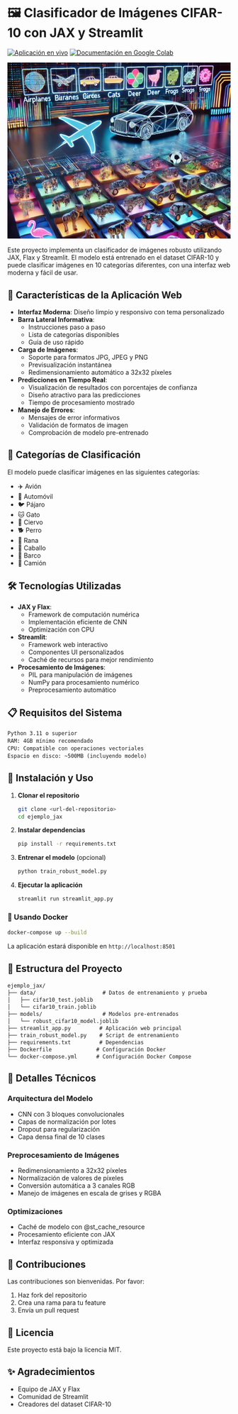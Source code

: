 # 🖼️ Clasificador de Imágenes CIFAR-10 con JAX y Streamlit

[![Aplicación en vivo](https://static.streamlit.io/badges/streamlit_badge_black_white.svg)](https://cifar-10-clasificador.streamlit.app/)
[![Documentación en Google Colab](https://colab.research.google.com/assets/colab-badge.svg)](https://colab.research.google.com/drive/1rv-4nDLlBcMR7qC8RIs3P_tuWeAGXVZt?usp=sharing)

![CIFAR-10](img/cifar-10.jpg)

Este proyecto implementa un clasificador de imágenes robusto utilizando JAX, Flax y Streamlit. El modelo está entrenado en el dataset CIFAR-10 y puede clasificar imágenes en 10 categorías diferentes, con una interfaz web moderna y fácil de usar.

## 🌟 Características de la Aplicación Web

- **Interfaz Moderna**: Diseño limpio y responsivo con tema personalizado
- **Barra Lateral Informativa**: 
  - Instrucciones paso a paso
  - Lista de categorías disponibles
  - Guía de uso rápido
- **Carga de Imágenes**:
  - Soporte para formatos JPG, JPEG y PNG
  - Previsualización instantánea
  - Redimensionamiento automático a 32x32 píxeles
- **Predicciones en Tiempo Real**:
  - Visualización de resultados con porcentajes de confianza
  - Diseño atractivo para las predicciones
  - Tiempo de procesamiento mostrado
- **Manejo de Errores**:
  - Mensajes de error informativos
  - Validación de formatos de imagen
  - Comprobación de modelo pre-entrenado

## 🎯 Categorías de Clasificación

El modelo puede clasificar imágenes en las siguientes categorías:
- ✈️ Avión
- 🚗 Automóvil
- 🐦 Pájaro
- 🐱 Gato
- 🦌 Ciervo
- 🐕 Perro
- 🐸 Rana
- 🐎 Caballo
- 🚢 Barco
- 🚛 Camión

## 🛠️ Tecnologías Utilizadas

- **JAX y Flax**: 
  - Framework de computación numérica
  - Implementación eficiente de CNN
  - Optimización con CPU
- **Streamlit**: 
  - Framework web interactivo
  - Componentes UI personalizados
  - Caché de recursos para mejor rendimiento
- **Procesamiento de Imágenes**:
  - PIL para manipulación de imágenes
  - NumPy para procesamiento numérico
  - Preprocesamiento automático

## 📋 Requisitos del Sistema

```txt
Python 3.11 o superior
RAM: 4GB mínimo recomendado
CPU: Compatible con operaciones vectoriales
Espacio en disco: ~500MB (incluyendo modelo)
```

## 🚀 Instalación y Uso

1. **Clonar el repositorio**
   ```bash
   git clone <url-del-repositorio>
   cd ejemplo_jax
   ```

2. **Instalar dependencias**
   ```bash
   pip install -r requirements.txt
   ```

3. **Entrenar el modelo** (opcional)
   ```bash
   python train_robust_model.py
   ```

4. **Ejecutar la aplicación**
   ```bash
   streamlit run streamlit_app.py
   ```

### 🐳 Usando Docker

```bash
docker-compose up --build
```

La aplicación estará disponible en `http://localhost:8501`

## 📁 Estructura del Proyecto

```
ejemplo_jax/
├── data/                     # Datos de entrenamiento y prueba
│   ├── cifar10_test.joblib
│   └── cifar10_train.joblib
├── models/                   # Modelos pre-entrenados
│   └── robust_cifar10_model.joblib
├── streamlit_app.py         # Aplicación web principal
├── train_robust_model.py    # Script de entrenamiento
├── requirements.txt         # Dependencias
├── Dockerfile              # Configuración Docker
└── docker-compose.yml      # Configuración Docker Compose
```

## 🧮 Detalles Técnicos

### Arquitectura del Modelo
- CNN con 3 bloques convolucionales
- Capas de normalización por lotes
- Dropout para regularización
- Capa densa final de 10 clases

### Preprocesamiento de Imágenes
- Redimensionamiento a 32x32 píxeles
- Normalización de valores de píxeles
- Conversión automática a 3 canales RGB
- Manejo de imágenes en escala de grises y RGBA

### Optimizaciones
- Caché de modelo con @st_cache_resource
- Procesamiento eficiente con JAX
- Interfaz responsiva y optimizada

## 🤝 Contribuciones

Las contribuciones son bienvenidas. Por favor:
1. Haz fork del repositorio
2. Crea una rama para tu feature
3. Envía un pull request

## 📝 Licencia

Este proyecto está bajo la licencia MIT.

## ✨ Agradecimientos

- Equipo de JAX y Flax
- Comunidad de Streamlit
- Creadores del dataset CIFAR-10

